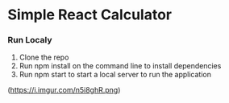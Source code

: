 # Simple React Calculator


### Run Localy

1) Clone the repo
2) Run npm install on the command line to install dependencies
3) Run npm start to start a local server to run the application

(https://i.imgur.com/n5i8ghR.png)
